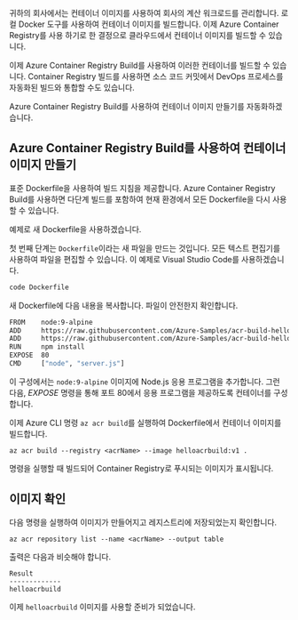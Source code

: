 귀하의 회사에서는 컨테이너 이미지를 사용하여 회사의 계산 워크로드를 관리합니다. 로컬 Docker 도구를 사용하여 컨테이너 이미지를 빌드합니다. 이제 Azure Container Registry를 사용 하기로 한 결정으로 클라우드에서 컨테이너 이미지를 빌드할 수 있습니다. 

이제 Azure Container Registry Build를 사용하여 이러한 컨테이너를 빌드할 수 있습니다. Container Registry 빌드를 사용하면 소스 코드 커밋에서 DevOps 프로세스를 자동화된 빌드와 통합할 수도 있습니다.

Azure Container Registry Build를 사용하여 컨테이너 이미지 만들기를 자동화하겠습니다.

## <a name="create-a-container-image-with-azure-container-registry-build"></a>Azure Container Registry Build를 사용하여 컨테이너 이미지 만들기

표준 Dockerfile을 사용하여 빌드 지침을 제공합니다. Azure Container Registry Build를 사용하면 다단계 빌드를 포함하여 현재 환경에서 모든 Dockerfile을 다시 사용할 수 있습니다.

예제로 새 Dockerfile을 사용하겠습니다. 

첫 번째 단계는 `Dockerfile`이라는 새 파일을 만드는 것입니다. 모든 텍스트 편집기를 사용하여 파일을 편집할 수 있습니다. 이 예제로 Visual Studio Code를 사용하겠습니다.

```bash
code Dockerfile
```

새 Dockerfile에 다음 내용을 복사합니다. 파일이 안전한지 확인합니다. 

```bash
FROM    node:9-alpine
ADD     https://raw.githubusercontent.com/Azure-Samples/acr-build-helloworld-node/master/package.json /
ADD     https://raw.githubusercontent.com/Azure-Samples/acr-build-helloworld-node/master/server.js /
RUN     npm install
EXPOSE  80
CMD     ["node", "server.js"]
```

이 구성에서는 `node:9-alpine` 이미지에 Node.js 응용 프로그램을 추가합니다. 그런 다음, *EXPOSE* 명령을 통해 포트 80에서 응용 프로그램을 제공하도록 컨테이너를 구성합니다.

이제 Azure CLI 명령 `az acr build`를 실행하여 Dockerfile에서 컨테이너 이미지를 빌드합니다.

```azurecli
az acr build --registry <acrName> --image helloacrbuild:v1 .
```

명령을 실행할 때 빌드되어 Container Registry로 푸시되는 이미지가 표시됩니다.

## <a name="verify-the-image"></a>이미지 확인

다음 명령을 실행하여 이미지가 만들어지고 레지스트리에 저장되었는지 확인합니다.

```azurecli
az acr repository list --name <acrName> --output table
```

출력은 다음과 비슷해야 합니다.

```console
Result
-------------
helloacrbuild
```

이제 `helloacrbuild` 이미지를 사용할 준비가 되었습니다.
